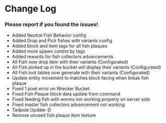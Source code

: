 # Change Log

### Please report if you found the issues!

* Added Neutral Fish Behavior config
* Added Drop and Pick fishes with variants config
* Added block and item tags for all fish plaques
* Added more spawn control by tags
* Added rewards for fish collectors advancements
* All Fish now drop item with their variants (Configurated)
* All Fish picked up in the bucket will display their variants (Configurated)
* All Fish loot tables now generate with their variants (Configurated)
* Update entity movement to matches block facing when break fish plaque
* Fixed 1 pixel error on Wrecker Bucket
* Fixed Fish Plaque block data update from command
* Fixed feeding fish with worms not working properly on server side
* Fixed master fish collectors advancement not working
* Tadpole Update :D
* Remove unused fish plaque item texture